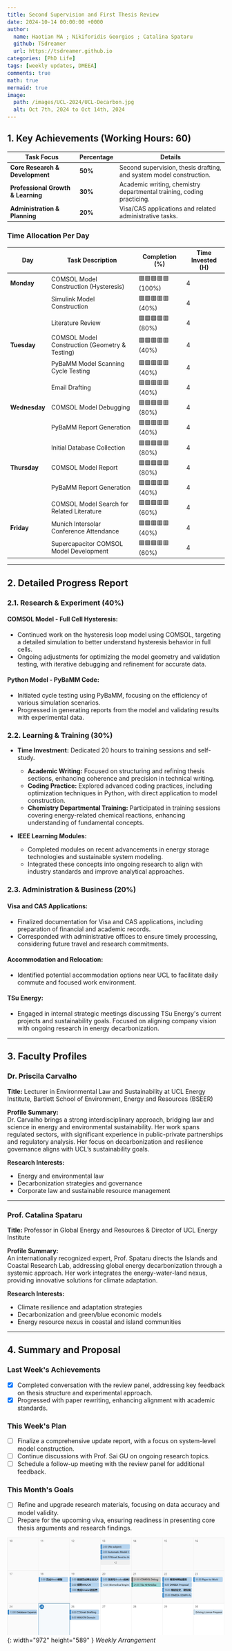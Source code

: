 ```yaml
---
title: Second Supervision and First Thesis Review  
date: 2024-10-14 00:00:00 +0000  
author:
  name: Haotian MA ; Nikiforidis Georgios ; Catalina Spataru
  github: TSdreamer
  url: https://tsdreamer.github.io 
categories: [PhD Life]  
tags: [weekly updates, DMEEA]  
comments: true  
math: true  
mermaid: true  
image:  
  path: /images/UCL-2024/UCL-Decarbon.jpg  
  alt: Oct 7th, 2024 to Oct 14th, 2024  
---
```


## 1. Key Achievements (Working Hours: 60)

| **Task Focus**                     | **Percentage** | **Details**                                                                                 |
|------------------------------------|----------------|---------------------------------------------------------------------------------------------|
| **Core Research & Development**    | **50%**        | Second supervision, thesis drafting, and system model construction.                         |
| **Professional Growth & Learning** | **30%**        | Academic writing, chemistry departmental training, coding practicing.                       |
| **Administration & Planning**      | **20%**        | Visa/CAS applications and related administrative tasks.                                     |

### Time Allocation Per Day

| **Day**       | **Task Description**                                | **Completion (%)** | **Time Invested (H)** |
|---------------|-----------------------------------------------------|--------------------|-----------------------|
| **Monday**    | COMSOL Model Construction (Hysteresis)              | 🟩🟩🟩🟩🟩 (100%)  | 4                     |
|               | Simulink Model Construction                         | 🟩🟩🟥🟥🟥 (40%)   | 4                     |
|               | Literature Review                                   | 🟩🟩🟩🟩🟥 (80%)   | 4                     |
| **Tuesday**   | COMSOL Model Construction (Geometry & Testing)      | 🟩🟩🟥🟥🟥 (40%)   | 4                     |
|               | PyBaMM Model Scanning Cycle Testing                 | 🟩🟩🟥🟥🟥 (40%)   | 4                     |
|               | Email Drafting                                      | 🟩🟩🟥🟥🟥 (40%)   | 4                     |
| **Wednesday** | COMSOL Model Debugging                              | 🟩🟩🟩🟩🟥 (80%)   | 4                     |
|               | PyBaMM Report Generation                            | 🟩🟩🟥🟥🟥 (40%)   | 4                     |
|               | Initial Database Collection                         | 🟩🟩🟩🟩🟥 (80%)   | 4                     |
| **Thursday**  | COMSOL Model Report                                 | 🟩🟩🟩🟩🟥 (80%)   | 4                     |
|               | PyBaMM Report Generation                            | 🟩🟩🟥🟥🟥 (40%)   | 4                     |
|               | COMSOL Model Search for Related Literature          | 🟩🟩🟩🟥🟥 (60%)   | 4                     |
| **Friday**    | Munich Intersolar Conference Attendance             | 🟩🟩🟥🟥🟥 (40%)   | 4                     |
|               | Supercapacitor COMSOL Model Development             | 🟩🟩🟩🟥🟥 (60%)   | 4                     |

---

## 2. Detailed Progress Report

### 2.1. Research & Experiment (40%)

#### COMSOL Model - Full Cell Hysteresis:
- Continued work on the hysteresis loop model using COMSOL, targeting a detailed simulation to better understand hysteresis behavior in full cells.
- Ongoing adjustments for optimizing the model geometry and validation testing, with iterative debugging and refinement for accurate data.

#### Python Model - PyBaMM Code:
- Initiated cycle testing using PyBaMM, focusing on the efficiency of various simulation scenarios.
- Progressed in generating reports from the model and validating results with experimental data.

### 2.2. Learning & Training (30%)

- **Time Investment:** Dedicated 20 hours to training sessions and self-study.
  - **Academic Writing:** Focused on structuring and refining thesis sections, enhancing coherence and precision in technical writing.
  - **Coding Practice:** Explored advanced coding practices, including optimization techniques in Python, with direct application to model construction.
  - **Chemistry Departmental Training:** Participated in training sessions covering energy-related chemical reactions, enhancing understanding of fundamental concepts.

- **IEEE Learning Modules:**
  - Completed modules on recent advancements in energy storage technologies and sustainable system modeling.
  - Integrated these concepts into ongoing research to align with industry standards and improve analytical approaches.

### 2.3. Administration & Business (20%)

#### Visa and CAS Applications:
- Finalized documentation for Visa and CAS applications, including preparation of financial and academic records.
- Corresponded with administrative offices to ensure timely processing, considering future travel and research commitments.

#### Accommodation and Relocation:
- Identified potential accommodation options near UCL to facilitate daily commute and focused work environment.
  
#### TSu Energy:
- Engaged in internal strategic meetings discussing TSu Energy's current projects and sustainability goals. Focused on aligning company vision with ongoing research in energy decarbonization.

---

## 3. Faculty Profiles

### Dr. Priscila Carvalho

**Title:** Lecturer in Environmental Law and Sustainability at UCL Energy Institute, Bartlett School of Environment, Energy and Resources (BSEER)  

**Profile Summary:**  
Dr. Carvalho brings a strong interdisciplinary approach, bridging law and science in energy and environmental sustainability. Her work spans regulated sectors, with significant experience in public-private partnerships and regulatory analysis. Her focus on decarbonization and resilience governance aligns with UCL’s sustainability goals.

**Research Interests:**  
- Energy and environmental law
- Decarbonization strategies and governance
- Corporate law and sustainable resource management

---

### Prof. Catalina Spataru

**Title:** Professor in Global Energy and Resources & Director of UCL Energy Institute  

**Profile Summary:**  
An internationally recognized expert, Prof. Spataru directs the Islands and Coastal Research Lab, addressing global energy decarbonization through a systemic approach. Her work integrates the energy-water-land nexus, providing innovative solutions for climate adaptation.

**Research Interests:**  
- Climate resilience and adaptation strategies
- Decarbonization and green/blue economic models
- Energy resource nexus in coastal and island communities

---

## 4. Summary and Proposal

### Last Week's Achievements
- [x] Completed conversation with the review panel, addressing key feedback on thesis structure and experimental approach.
- [x] Progressed with paper rewriting, enhancing alignment with academic standards.

### This Week's Plan
- [ ] Finalize a comprehensive update report, with a focus on system-level model construction.
- [ ] Continue discussions with Prof. Sai GU on ongoing research topics.
- [ ] Schedule a follow-up meeting with the review panel for additional feedback.

### This Month's Goals
- [ ] Refine and upgrade research materials, focusing on data accuracy and model validity.
- [ ] Prepare for the upcoming viva, ensuring readiness in presenting core thesis arguments and research findings.

![Desktop View](/images/June-2024/1706-2506.png){: width="972" height="589" }
_Weekly Arrangement_

